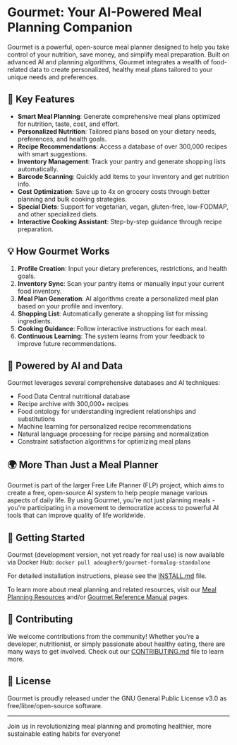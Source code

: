 # Gourmet: Your AI-Powered Meal Planning Companion

Gourmet is a powerful, open-source meal planner designed to help you take control of your nutrition, save money, and simplify meal preparation. Built on advanced AI and planning algorithms, Gourmet integrates a wealth of food-related data to create personalized, healthy meal plans tailored to your unique needs and preferences.

## 🌟 Key Features

- **Smart Meal Planning**: Generate comprehensive meal plans optimized for nutrition, taste, cost, and effort.
- **Personalized Nutrition**: Tailored plans based on your dietary needs, preferences, and health goals.
- **Recipe Recommendations**: Access a database of over 300,000 recipes with smart suggestions.
- **Inventory Management**: Track your pantry and generate shopping lists automatically.
- **Barcode Scanning**: Quickly add items to your inventory and get nutrition info.
- **Cost Optimization**: Save up to 4x on grocery costs through better planning and bulk cooking strategies.
- **Special Diets**: Support for vegetarian, vegan, gluten-free, low-FODMAP, and other specialized diets.
- **Interactive Cooking Assistant**: Step-by-step guidance through recipe preparation.

## 💡 How Gourmet Works

1. **Profile Creation**: Input your dietary preferences, restrictions, and health goals.
2. **Inventory Sync**: Scan your pantry items or manually input your current food inventory.
3. **Meal Plan Generation**: AI algorithms create a personalized meal plan based on your profile and inventory.
4. **Shopping List**: Automatically generate a shopping list for missing ingredients.
5. **Cooking Guidance**: Follow interactive instructions for each meal.
6. **Continuous Learning**: The system learns from your feedback to improve future recommendations.

## 🧠 Powered by AI and Data

Gourmet leverages several comprehensive databases and AI techniques:

- Food Data Central nutritional database
- Recipe archive with 300,000+ recipes
- Food ontology for understanding ingredient relationships and substitutions
- Machine learning for personalized recipe recommendations
- Natural language processing for recipe parsing and normalization
- Constraint satisfaction algorithms for optimizing meal plans

## 🌍 More Than Just a Meal Planner

Gourmet is part of the larger Free Life Planner (FLP) project, which aims to create a free, open-source AI system to help people manage various aspects of daily life. By using Gourmet, you're not just planning meals - you're participating in a movement to democratize access to powerful AI tools that can improve quality of life worldwide.

## 🚀 Getting Started

Gourmet (development version, not yet ready for real use) is now available via Docker Hub: `docker pull adougher9/gourmet-formalog-standalone`

For detailed installation instructions, please see the [INSTALL.md](INSTALL.md) file.

To learn more about meal planning and related resources, visit our [Meal Planning Resources](https://frdcsa.org/~andrewdo/WebWiki/MealPlanningResources.html) and/or [Gourmet Reference Manual](https://github.com/aindilis/gourmet-formalog-standalone/blob/main/GourmetReference.md) pages.

## 🤝 Contributing

We welcome contributions from the community! Whether you're a developer, nutritionist, or simply passionate about healthy eating, there are many ways to get involved. Check out our [CONTRIBUTING.md](CONTRIBUTING.md) file to learn more.

## 📜 License

Gourmet is proudly released under the GNU General Public License v3.0 as free/libre/open-source software.

---

Join us in revolutionizing meal planning and promoting healthier, more sustainable eating habits for everyone!
